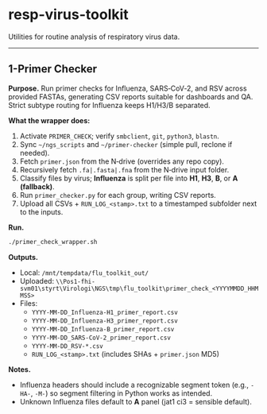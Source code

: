 # resp-virus-toolkit

Utilities for routine analysis of respiratory virus data.

---

## 1-Primer Checker 

**Purpose.** Run primer checks for Influenza, SARS‑CoV‑2, and RSV across provided FASTAs, generating CSV reports suitable for dashboards and QA. Strict subtype routing for Influenza keeps H1/H3/B separated.

**What the wrapper does:**
1) Activate `PRIMER_CHECK`; verify `smbclient`, `git`, `python3`, `blastn`.  
2) Sync `~/ngs_scripts` and `~/primer-checker` (simple pull, reclone if needed).  
3) Fetch `primer.json` from the N‑drive (overrides any repo copy).  
4) Recursively fetch `.fa|.fasta|.fna` from the N‑drive input folder.  
5) Classify files by virus; **Influenza** is split per file into **H1**, **H3**, **B**, or **A (fallback)**.  
6) Run `primer_checker.py` for each group, writing CSV reports.  
7) Upload all CSVs + `RUN_LOG_<stamp>.txt` to a timestamped subfolder next to the inputs.

**Run.**
```bash
./primer_check_wrapper.sh
```

**Outputs.**
- Local: `/mnt/tempdata/flu_toolkit_out/`
- Uploaded: `\\Pos1-fhi-svm01\styrt\Virologi\NGS\tmp\flu_toolkit\primer_check_<YYYYMMDD_HHMMSS>`
- Files: 
  - `YYYY-MM-DD_Influenza-H1_primer_report.csv`
  - `YYYY-MM-DD_Influenza-H3_primer_report.csv`
  - `YYYY-MM-DD_Influenza-B_primer_report.csv`
  - `YYYY-MM-DD_SARS-CoV-2_primer_report.csv`
  - `YYYY-MM-DD_RSV-*.csv`
  - `RUN_LOG_<stamp>.txt` (includes SHAs + `primer.json` MD5)

**Notes.**
- Influenza headers should include a recognizable segment token (e.g., `-HA-`, `-M-`) so segment filtering in Python works as intended.
- Unknown Influenza files default to **A** panel (jat1 ci3 = sensible default).



